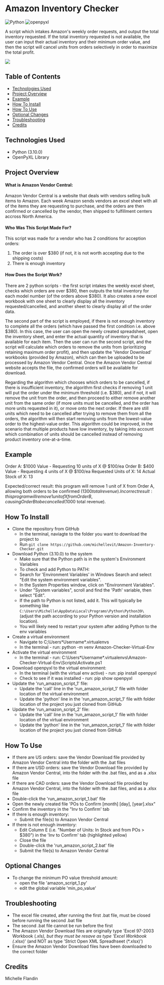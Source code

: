 # Amazon Inventory Checker

![Python](https://img.shields.io/badge/python-3.10-blue.svg)
![openpyxl](https://img.shields.io/badge/openpyxl-3.0.9-green.svg)

A script which intakes Amazon's weekly order requests, and output the total inventory requested. If the total inventory requested is not available, the user can input their actual inventory and their minimum order value, and then the script will cancel units from orders selectively in order to maximize the total profit.


<a href="https://youtu.be/lD-wTry930w?si=mQKalJ-FNDY_Rot3" target="_blank"><img src="https://img.shields.io/badge/YouTube-Demo-red?style=for-the-badge&logo=youtube"></a>


## Table of Contents
- [Technologies Used](#technologies-used)
- [Project Overview](#project-overview)
- [Example](#example)
- [How To Install](#how-to-install)
- [How To Use](#how-to-use)
- [Optional Changes](#optional-changes)
- [Troubleshooting](#troubleshooting)
- [Credits](#credits)


## Technologies Used<a name="technologies-used"></a>
- Python (3.10.0)
- OpenPyXL Library


## Project Overview<a name="project-overview"></a>
#### What is Amazon Vendor Central: 
Amazon Vendor Central is a website that deals with vendors selling bulk items to Amazon. Each week Amazon sends vendors an excel sheet with all of the items they are requesting to purchase, and the orders are then confirmed or cancelled by the vendor, then shipped to fulfillment centers accross North America.

#### Who Was This Script Made For?
This script was made for a vendor who has 2 conditions for acception orders: 
1) The order is over $380 (if not, it is not worth accepting due to the shipping costs)
2) There is enough inventory

#### How Does the Script Work?
There are 2 python scripts - the first script intakes the weekly excel sheet, checks which orders are over $380, then outputs the total inventory for each model number (of the orders above $380). It also creates a new excel workbook with one sheet to clearly display all the inventory requested/cancelled, and another sheet to clearly display all of the order data.

The second part of the script is employed, if there is not enough inventory to complete all the orders (which have passed the first condition i.e. above $380). In this case, the user can open the newly created spreadsheet, open the inventory sheet, and enter the actual quantity of inventory that is available for each item. Then the user can run the second script, and the script will calculate which orders to remove the units from (prioritizing retaining maximum order profit), and then update the 'Vendor Download' workbooks (provided by Amazon), which can then be uploaded to be processed by Amazon Vendor Central. Once the Amazon Vendor Central website accepts the file, the confirmed orders will be available for download.

Regarding the algorithm which chooses which orders to be cancelled, if there is insufficient inventory, the algorithm first checks if removing 1 unit will put the order under the minimum threshold (i.e. $380), and if not, it will remove the unit from the order, and then proceed to either remove another unit from the same order (if more units must be cancelled, and the order has more units requested in it), or move onto the next order. If there are still units which need to be cancelled after trying to remove them from all the orders, the algorithm will then start removing units from the lowest-value order to the highest-value order. This algorithm could be improved, in the scenario that multiple products have low inventory, by taking into account which combination of units should be cancelled instead of removing product inventory one-at-a-time.


## Example<a name="example"></a>
Order A: $1000 Value - Requesting 10 units of X @ $100/ea
Order B: $400 Value - Requesting 4 units of X @ $100/ea
Requested Units of X: 14
Actual Stock of X: 13

Expected/correct result: this program will remove 1 unit of X from Order A, allowing both orders to be confirmed ($1300 total revenue).
Incorrect result: this program will remove 1 unit of X from Order B, causing Order B to be cancelled ($1000 total revenue). 


## How To Install<a name="how-to-install"></a>
- Clone the repository from GitHub
  - In the terminal, naviagte to the folder you want to download the project to
  - Run `git clone https://github.com/michellevit/Amazon-Inventory-Checker.git`
- Download Python (3.10.0) to the system
  - Make sure that the Python path is in the system's Environment Variables
  - To check and add Python to PATH:
  - Search for 'Environment Variables' in Windows Search and select "Edit the system environment variables".
  - In the System Properties window, click on "Environment Variables".
  - Under "System variables", scroll and find the 'Path' variable, then select "Edit".
  - If the path to Python is not listed, add it. This will typically be something like `C:\Users\Michelle\AppData\Local\Programs\Python\Python39\` (adjust the path according to your Python version and installation location).
  - You will likely need to restart your system after adding Python to the env variables
- Create a virtual environment
  - Navigate to C;\Users\*Username*\.virtualenvs
  - In the terminal - run: python -m venv Amazon-Checker-Virtual-Env
- Activate the virtual environment
  - In the terminal - run: C:\Users\*Username*\.virtualenvs\Amazon-Checker-Virtual-Env\Scripts\Activate.ps1
- Download openpyxl to the virtual environment: 
  - In the terminal (with the virtual env active) - run: pip install openpyxl
  - Check to see if it was installed - run: pip show openpyxl
- Update the 'run_amazon_script_1' file:
  - Update the 'call' line in the 'run_amazon_script_1' file with folder location of the virtual environment
  - Update the 'python' line in the 'run_amazon_script_1' file with folder location of the project you just cloned from GitHub
- Update the 'run_amazon_script_2' file:
  - Update the 'call' line in the 'run_amazon_script_1' file with folder location of the virtual environment
  - Update the 'python' line in the 'run_amazon_script_1' file with folder location of the project you just cloned from GitHub


## How To Use<a name="how-to-use"></a>
- If there are US orders: save the Vendor Download file provided by Amazon Vendor Central into the folder with the .bat files
- If there are USD orders: save the Vendor Download file provided by Amazon Vendor Central, into the folder with the .bat files, and as a .xlsx file
- If there are CAD orders: save the Vendor Download file provided by Amazon Vendor Central, into the folder with the .bat files, and as a .xlsx file
- Double-click the 'run_amazon_script_1.bat' file
- Open the newly created file 'POs to Confirm [month] [day], [year].xlsx"
- Confirm the inventory in the "Inv to Confirm' tab
- If there is enough inventory:
  - Submit the file(s) to Amazon Vendor Central
- If there is not enough inventory: 
  - Edit Column E (i.e. "Number of Units: In Stock and from POs > $380") in the 'Inv to Confirm' tab (highlighted yellow)
  - Close the file
  - Double-click the 'run_amazon_script_2.bat' file
  - Submit the file(s) to Amazon Vendor Central


## Optional Changes<a name="optional-changes"></a>
- To change the minimum PO value threshold amount: 
  - open the file 'amazon_script_1.py'
  - edit the global variable 'min_po_value'


## Troubleshooting<a name="troubleshooting"></a>
- The excel file created, after running the first .bat file, must be closed before running the second .bat file
- The second .bat file cannot be run before the first
- The Amazon Vendor Download files are originally type 'Excel 97-2003 Workbook (*.xls), but they must be resave as type 'Excel Workbook (*.xlsx)' (and NOT as type 'Strict Open XML Spreadhseet (*.xlsx)')
- Ensure the Amazon Vendor Download files have been downloaded to the correct folder


## Credits<a name="credits"></a>
Michelle Flandin